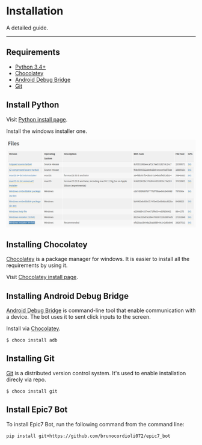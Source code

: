 # Installation

A detailed guide.

---

## Requirements

- [Python 3.4+]
- [Chocolatey]
- [Android Debug Bridge]
- [Git]



## Install Python

Visit [Python install page](https://www.python.org/downloads/release/python-392/).

Install the windows installer one.

![Windows Installer](../img/windows-installer.png)


## Installing Chocolatey
[Chocolatey] is a package manager for windows. It is easier to install all the requirements by using it.

Visit [Chocolatey install page].

## Installing Android Debug Bridge
[Android Debug Bridge] is command-line tool that enable communication with a device. The bot uses it to
sent click inputs to the screen.

Install via [Chocolatey].

```console
$ choco install adb
```

## Installing Git
[Git] is a distributed version control system. It's used to enable installation direcly via repo.

```console
$ choco install git
```

## Install Epic7 Bot
To install Epic7 Bot, run the following command from the command line:

```bash
pip install git+https://github.com/brunocordioli072/epic7_bot
```



[Chocolatey]: https://chocolatey.org/
[Chocolatey install page]: https://chocolatey.org/install
[Android Debug Bridge]: https://community.chocolatey.org/packages/adb
[Python 3.4+]: https://www.python.org/downloads/release/python-392/
[Git]: https://community.chocolatey.org/packages/git